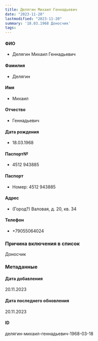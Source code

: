 ```yaml
---
title: Делягин Михаил Геннадьевич
date: "2023-11-20"
lastmodified: "2023-11-20"
summary: '18.03.1968 Доносчик'
tags: 
---
```

<!--# pp2-->
<!--## Фигурант-->
<!--### Личные данные-->
#### ФИО
- Делягин Михаил Геннадьевич
#### Фамилия
- Делягин
#### Имя
- Михаил
#### Отчество
- Геннадьевич
#### Дата рождения
- 18.03.1968
#### Паспорт№
- 4512 943885
#### Паспорт
- Номер: 4512 943885
#### Адрес
- (Город?) Валовая, д. 20, кв. 34
#### Телефон
- +79055064024
### Причина включения в список
Доносчик
### Метаданные
#### Дата добавления
20.11.2023
#### Дата последнего обновления
20.11.2023
#### ID
делягин-михаил-геннадьевич-1968-03-18
<!--## END;-->
